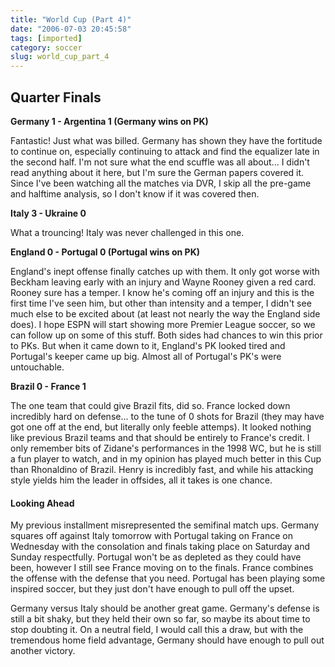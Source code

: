```yaml
---
title: "World Cup (Part 4)"
date: "2006-07-03 20:45:58"
tags: [imported]
category: soccer
slug: world_cup_part_4
---
```

	
## Quarter Finals

<strong>Germany 1 - Argentina 1 (Germany wins on PK)</strong>

Fantastic! Just what was billed. Germany has shown they have the fortitude to continue on, especially continuing to attack and find the equalizer late in the second half. I'm not sure what the end scuffle was all about... I didn't read anything about it here, but I'm sure the German papers covered it. Since I've been watching all the matches via DVR, I skip all the pre-game and halftime analysis, so I don't know if it was covered then.

<strong>Italy 3 - Ukraine 0</strong>

What a trouncing! Italy was never challenged in this one.

<strong>England 0 - Portugal 0 (Portugal wins on PK)</strong>

England's inept offense finally catches up with them. It only got worse with Beckham leaving early with an injury and Wayne Rooney given a red card. Rooney sure has a temper. I know he's coming off an injury and this is the first time I've seen him, but other than intensity and a temper, I didn't see much else to be excited about (at least not nearly the way the England side does). I hope ESPN will start showing more Premier League soccer, so we can follow up on some of this stuff. Both sides had chances to win this prior to PKs. But when it came down to it, England's PK looked tired and Portugal's keeper came up big. Almost all of Portugal's PK's were untouchable.

<strong>Brazil 0 - France 1</strong>

The one team that could give Brazil fits, did so. France locked down incredibly hard on defense... to the tune of 0 shots for Brazil (they may have got one off at the end, but literally only feeble attemps). It looked nothing like previous Brazil teams and that should be entirely to France's credit. I only remember bits of Zidane's performances in the 1998 WC, but he is still a fun player to watch, and in my opinion has played much better in this Cup than Rhonaldino of Brazil. Henry is incredibly fast, and while his attacking style yields him the leader in offsides, all it takes is one chance.
<h4>Looking Ahead</h4>

My previous installment misrepresented the semifinal match ups. Germany squares off against Italy tomorrow with Portugal taking on France on Wednesday with the consolation and finals taking place on Saturday and Sunday respectfully. Portugal won't be as depleted as they could have been, however I still see France moving on to the finals. France combines the offense with the defense that you need. Portugal has been playing some inspired soccer, but they just don't have enough to pull off the upset.

Germany versus Italy should be another great game. Germany's defense is still a bit shaky, but they held their own so far, so maybe its about time to stop doubting it. On a neutral field, I would call this a draw, but with the tremendous home field advantage, Germany should have enough to pull out another victory.
